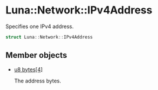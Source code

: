 # Luna::Network::IPv4Address
Specifies one IPv4 address. 

```c++
struct Luna::Network::IPv4Address
```

## Member objects
* [u8 bytes[4]](struct_luna_1_1_network_1_1_i_pv4_address_1af306fb3ae14ad3d7444e85bdbdb11987.md)

    The address bytes. 

